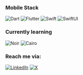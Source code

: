 <!-- ## Hi there 👋


**codeZe-us/codeZe-us** is a ✨ _special_ ✨ repository because its `README.md` (this file) appears on your GitHub profile.

Here are some ideas to get you started:

- 🔭 I’m currently working on ...
- 🌱 I’m currently learning ...
- 👯 I’m looking to collaborate on ...
- 🤔 I’m looking for help with ...
- 💬 Ask me about ...
- 📫 How to reach me: ...
- 😄 Pronouns: ...
- ⚡ Fun fact: ...
-->
### Mobile Stack 

![Dart](https://img.shields.io/badge/Dart-%231572B6.svg?style=for-the-badge&logo=dart&logoColor=white)       ![Flutter](https://img.shields.io/badge/flutter-02569B.svg?style=for-the-badge&logo=flutter&logoColor=white)
![Swift](https://img.shields.io/badge/Swift-%23FA7343.svg?style=for-the-badge&logo=swift&logoColor=white)        ![SwiftUI](https://img.shields.io/badge/SwiftUi-%2302569B.svg?style=for-the-badge&logo=swifuit&logoColor=white) 

### Currently learning
![Noir](https://img.shields.io/badge/Noir-%231572B6.svg?style=for-the-badge&logo=noir&logoColor=white)
![Cairo](https://img.shields.io/badge/Cairo-%231572B6.svg?style=for-the-badge&logo=cairo&logoColor=white)

### Reach me via:
  [![LinkedIn](https://img.shields.io/badge/LinkedIn-%230077B5.svg?logo=linkedin&logoColor=white)](https://www.linkedin.com/in/lewechi-godsfavour-08b5211ab/)        [![X](https://img.shields.io/badge/Gmail-red.svg?logo=gmail&logoColor=white)](https://gmail.com/https://gmail.com/lewechigodsfavour@gmail.com) 
  </div>

<br/>


